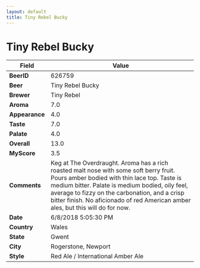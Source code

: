 ```yaml
---
layout: default
title: Tiny Rebel Bucky
---
```


# Tiny Rebel Bucky

| Field         | Value     |
|---------------|-----------|
| **BeerID** | 626759 |
| **Beer** | Tiny Rebel Bucky |
| **Brewer** | Tiny Rebel |
| **Aroma** | 7.0 |
| **Appearance** | 4.0 |
| **Taste** | 7.0 |
| **Palate** | 4.0 |
| **Overall** | 13.0 |
| **MyScore** | 3.5 |
| **Comments** | Keg at The Overdraught. Aroma has a rich roasted malt nose with some soft berry fruit. Pours amber bodied with thin lace top. Taste is medium bitter. Palate is medium bodied, oily feel, average to fizzy on the carbonation, and a crisp bitter finish. No aficionado of red American amber ales, but this will do for now. |
| **Date** | 6/8/2018 5:05:30 PM |
| **Country** | Wales |
| **State** | Gwent |
| **City** | Rogerstone, Newport |
| **Style** | Red Ale / International Amber Ale |
